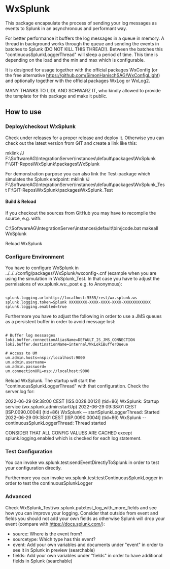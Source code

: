 # WxSplunk
This package encapsulate the process of sending your log messages as events to Splunk in an asynchronous and performant way. 

For better performance it buffers the log messages in a queue in memory. A thread in background works through the queue and sending the events in batches to Splunk (DO NOT KILL THIS THREAD!).
Between the batches this "continuousSplunkLoggerThread" will sleep a period of time. This time is depending on the load and the min and max which is configurable.

It is designed for usage together with the official packages WxConfig (or the free alternative https://github.com/SimonHanischSAG/WxConfigLight) and optionally together with the official packages WxLog or WxLog2.

MANY THANKS TO LIDL AND SCHWARZ IT, who kindly allowed to provide the template for this package and make it public.

<h2>How to use</h2>

<h3>Deploy/checkout WxSplunk</h3>

Check under releases for a proper release and deploy it. Otherwise you can check out the latest version from GIT and create a link like this:

mklink /J F:\\SoftwareAG\\IntegrationServer\\instances\\default\\packages\\WxSplunk F:\\GIT-Repos\\WxSplunk\\packages\\WxSplunk

For demonstration purpose you can also link the Test-package which simulates the Splunk endpoint:
mklink /J F:\\SoftwareAG\\IntegrationServer\\instances\\default\\packages\\WxSplunk_Test F:\\GIT-Repos\\WxSplunk\\packages\\WxSplunk_Test

<h4>Build & Reload</h4>

If you checkout the sources from GitHub you may have to recompile the source, e.g. with:

C:\SoftwareAG\IntegrationServer\instances\default\bin\jcode.bat makeall WxSplunk

Reload WxSplunk

<h3>Configure Environment</h3>

You have to configure WxSplunk in ../../../config/packages/WxSplunk/wxconfig-<environment>.cnf (example when you are using the simulation in WxSplunk_Test. 
In that case you have to adjust the permissions of wx.splunk.ws:_post e.g. to Anonymous):
<pre><code>
splunk.logging.url=http://localhost:5555/rest/wx.splunk.ws
splunk.logging.token=Splunk XXXXXXXX-XXXX-XXXX-XXXX-XXXXXXXXXXXX
splunk.logging.enabled=true
</code></pre>
Furthermore you have to adjust the following in order to use a JMS queues as a persistent buffer in order to avoid message lost:

<pre><code>
# Buffer log messasges
loki.buffer.connectionAliasName=DEFAULT_IS_JMS_CONNECTION
loki.buffer.destinationName=internal/WxLokiBufferQueue

# Access to UM
um.admin.hosts=nsp://localhost:9000
um.admin.username=
um.admin.password=
um.connectionURL=nsp://localhost:9000
</code></pre>

Reload WxSplunk. The startup will start the "continuousSplunkLoggerThread" with that configuration. Check the server.log for:
  
2022-06-29 09:38:00 CEST [ISS.0028.0012I] (tid=86) WxSplunk: Startup service (wx.splunk.admin:startUp) 
2022-06-29 09:38:01 CEST [ISP.0090.0004I] (tid=86) WxSplunk -- startSplunkLoggerThread: Started 
2022-06-29 09:38:01 CEST [ISP.0090.0004I] (tid=86) WxSplunk -- continuousSplunkLoggerThread: Thread started 

CONSIDER THAT ALL CONFIG VALUES ARE CACHED except splunk.logging.enabled which is checked for each log statement.

<h3>Test Configuration</h3>

You can invoke wx.splunk.test:sendEventDirectlyToSplunk in order to test your configuration directly. 
  
Furthermore you can invoke wx.splunk.test:testContinuousSplunkLogger in order to test the continuousSplunkLogger
<h3>Advanced</h3>

Check WxSplunk_Test/wx.splunk.pub:test_log_with_more_fields and see how you can improve your logging. Consider that outside from event and fields you should not add 
your own fields as otherwise Splunk will drop your event (compare with https://docs.splunk.com/):
<ul>
  <li>source: Where is the event from?</li>
  <li>sourcetype: Which type has this event?</li>
  <li>event: Add your own variables and documents under "event" in order to see it in Splunk in preview (searchable)</li>
  <li>fields: Add your own variables under "fields" in order to have additional fields in Splunk (searchable)</li>
</ul>


